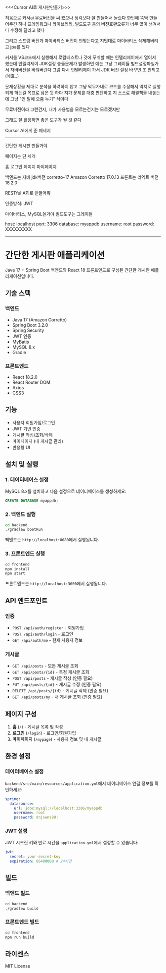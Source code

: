<<<Cursor AI로 게시판만들기>>>

처음으로 커서ai 무료버전을 써 봤으나 생각보다 잘 만들어서 놀랐다
한번에 뚝딱 만들어주긴 하나
프레임워크나 라이브러리, 빌드도구 등의 버전호환오류가 너무 많이 생겨서 다 수정해 달라고 했다

그리고 스프링 버전과 마이바티스 버전이 안맞는다고 지멋대로 마이바티스 삭제해버리고 jpa를 썼다

커서를 VS코드에서 실행해서 로컬테스트나 깃에 푸쉬할 때는 인텔리제이에서 열어서 했는데
인텔리제이 JDK설정 충돌문제가 발생하면
얘는 그냥 그레이들 빌드설정파일가서 자바버전을 바꿔버린다
그럼 다시 인텔리제이 가서 JDK 버전 설정 바꾸면 또 안되고(에효..)

문제상황을 제대로 분석을 하려하지 않고 그냥 막무가내로 코드를 수정해서 억지로 실행되게 하는걸 목표로 삼은 듯 하다
지가 문제를 대충 판단하고 지 스스로 해결책을 내놓는데 
그냥 "언 발에 오줌 누기" 식이다

무료버전이라 그런건지, 내가 사용법을 모르는건지는 모르겠지만

그래도 잘 활용하면 좋은 도구가 될 것 같다


Cursor AI에게 준 메세지
***********************************************
간단한 게시판 만들거야

페이지는 단 세개

홈
로그인 페이지
마이페이지

백엔드는 자바 jdk버전 corretto-17 Amazon Corretto 17.0.13
프론트는 리엑트 버전 18.2.0

RESTful API로 만들어줘

인증방식: JWT 

마이바티스, MySQL쓸거야
빌드도구는 그레이들

host: localhost
port: 3306
database: myappdb
username: root
password: XXXXXXXXX

***********************************************



# 간단한 게시판 애플리케이션

Java 17 + Spring Boot 백엔드와 React 18 프론트엔드로 구성된 간단한 게시판 애플리케이션입니다.

## 기술 스택

### 백엔드
- Java 17 (Amazon Corretto)
- Spring Boot 3.2.0
- Spring Security
- JWT 인증
- MyBatis
- MySQL 8.x
- Gradle

### 프론트엔드
- React 18.2.0
- React Router DOM
- Axios
- CSS3

## 기능

- 사용자 회원가입/로그인
- JWT 기반 인증
- 게시글 작성/조회/삭제
- 마이페이지 (내 게시글 관리)
- 반응형 UI

## 설치 및 실행

### 1. 데이터베이스 설정

MySQL 8.x를 설치하고 다음 설정으로 데이터베이스를 생성하세요:

```sql
CREATE DATABASE myappdb;
```

### 2. 백엔드 실행

```bash
cd backend
./gradlew bootRun
```

백엔드는 `http://localhost:8080`에서 실행됩니다.

### 3. 프론트엔드 실행

```bash
cd frontend
npm install
npm start
```

프론트엔드는 `http://localhost:3000`에서 실행됩니다.

## API 엔드포인트

### 인증
- `POST /api/auth/register` - 회원가입
- `POST /api/auth/login` - 로그인
- `GET /api/auth/me` - 현재 사용자 정보

### 게시글
- `GET /api/posts` - 모든 게시글 조회
- `GET /api/posts/{id}` - 특정 게시글 조회
- `POST /api/posts` - 게시글 작성 (인증 필요)
- `PUT /api/posts/{id}` - 게시글 수정 (인증 필요)
- `DELETE /api/posts/{id}` - 게시글 삭제 (인증 필요)
- `GET /api/posts/my` - 내 게시글 조회 (인증 필요)

## 페이지 구성

1. **홈** (`/`) - 게시글 목록 및 작성
2. **로그인** (`/login`) - 로그인/회원가입
3. **마이페이지** (`/mypage`) - 사용자 정보 및 내 게시글

## 환경 설정

### 데이터베이스 설정
`backend/src/main/resources/application.yml`에서 데이터베이스 연결 정보를 확인하세요:

```yaml
spring:
  datasource:
    url: jdbc:mysql://localhost:3306/myappdb
    username: root
    password: dnjswns98!
```

### JWT 설정
JWT 시크릿 키와 만료 시간을 `application.yml`에서 설정할 수 있습니다:

```yaml
jwt:
  secret: your-secret-key
  expiration: 86400000 # 24시간
```

## 빌드

### 백엔드 빌드
```bash
cd backend
./gradlew build
```

### 프론트엔드 빌드
```bash
cd frontend
npm run build
```

## 라이센스

MIT License 
